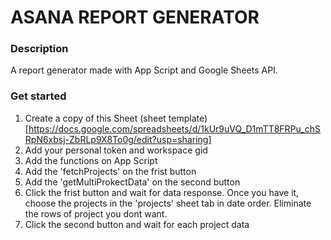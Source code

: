 # ASANA REPORT GENERATOR

### Description
A report generator made with App Script and Google Sheets API. 

### Get started
1. Create a copy of this Sheet (sheet template)[https://docs.google.com/spreadsheets/d/1kUr9uVQ_D1mTT8FRPu_chSRpN6xbsj-ZbRLp9X8To0g/edit?usp=sharing]
2. Add your personal token and workspace gid
3. Add the functions on App Script
4. Add the 'fetchProjects' on the frist button
5. Add the 'getMultiProkectData' on the second button
6. Click the frist button and wait for data response. Once you have it, choose the projects in the 'projects' sheet tab in date order. Eliminate the rows of project you dont want.
7. Click the second button and wait for each project data